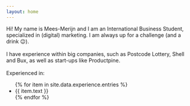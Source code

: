 ```yaml
---
layout: home
---
```

<p>
    Hi! My name is Mees-Merijn and I am an International Business Student, specialized in (digital) marketing. I am always up for a challenge (and a drink 😉).
    <br><br>
    I have experience within big companies, such as Postcode Lottery, Shell and Bux, as well as start-ups like Productpine.
    <br><br>
    Experienced in:
    <br>
</p>
<ul>
    {% for item in site.data.experience.entries %}
    <li>{{ item.text }}</li>
    {% endfor %}
</ul>
